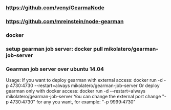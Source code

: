 ### https://github.com/veny/GearmaNode
### https://github.com/mreinstein/node-gearman
### docker 
   ### setup gearman job server:   docker pull mikolatero/gearman-job-server
   ### Gearman job server over ubuntu 14.04
Usage:
If you want to deploy gearman with external access:
docker run -d -p 4730:4730 --restart=always mikolatero/gearman-job-server 
Or deploy gearman only with docker access:
docker run -d --restart=always mikolatero/gearman-job-server 
You can change the external port change "-p 4730:4730" for any you want, for example: "-p 9999:4730" 
